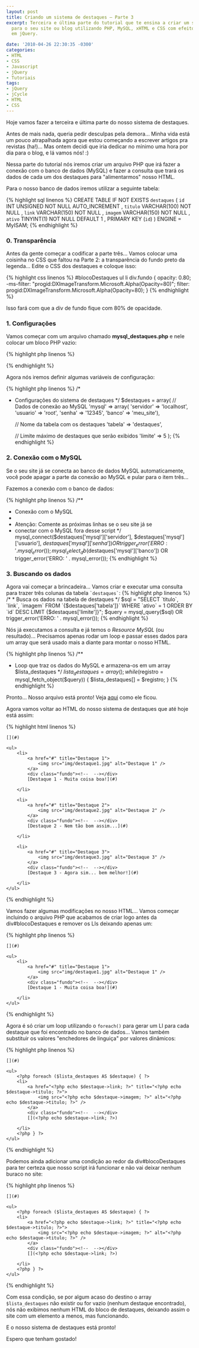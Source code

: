 ```yaml
---
layout: post
title: Criando um sistema de destaques – Parte 3
excerpt: Terceira e última parte do tutorial que te ensina a criar um sistema de destaques
  para o seu site ou blog utilizando PHP, MySQL, xHTML e CSS com efeitos de transição
  em jQuery.

date: '2010-04-26 22:30:35 -0300'
categories:
- HTML
- CSS
- Javascript
- jQuery
- Tutoriais
tags:
- jQuery
- jCycle
- HTML
- CSS
---
```

Hoje vamos fazer a terceira e última parte do nosso sistema de destaques.

Antes de mais nada, queria pedir desculpas pela demora... Minha vida está um pouco atrapalhada agora que estou começando a escrever artigos pra revistas (ha!)... Mas ontem decidi que iria dedicar no mínimo uma hora por dia para o blog, e lá vamos nós! :)

Nessa parte do tutorial nós iremos criar um arquivo PHP que irá fazer a conexão com o banco de dados (MySQL) e fazer a consulta que trará os dados de cada um dos destaques para "alimentarmos" nosso HTML.

Para o nosso banco de dados iremos utilizar a seguinte tabela:


{% highlight sql linenos %}
CREATE TABLE IF NOT EXISTS `destaques` (
  `id` INT UNSIGNED NOT NULL AUTO_INCREMENT ,
  `titulo` VARCHAR(100) NOT NULL ,
  `link` VARCHAR(150) NOT NULL ,
  `imagem` VARCHAR(150) NOT NULL ,
  `ativo` TINYINT(1)  NOT NULL DEFAULT 1 ,
  PRIMARY KEY (`id`) )
ENGINE = MyISAM;
{% endhighlight %}

<h3>0. Transparência</h3>
Antes da gente começar a codificar a parte três... Vamos colocar uma coisinha no CSS que faltou na Parte 2: a transparência do fundo preto da legenda... Edite o CSS dos destaques e coloque isso:


{% highlight css linenos %}
#blocoDestaques ul li div.fundo {
	opacity: 0.80;
	-ms-filter: "progid:DXImageTransform.Microsoft.Alpha(Opacity=80)";
	filter: progid:DXImageTransform.Microsoft.Alpha(Opacity=80);
}
{% endhighlight %}

Isso fará com que a div de fundo fique com 80% de opacidade.

<h3>1. Configurações</h3>
Vamos começar com um arquivo chamado <strong>mysql_destaques.php</strong> e nele colocar um bloco PHP vazio:


{% highlight php linenos %}
<?php

?>
{% endhighlight %}

Agora nós iremos definir algumas variáveis de configuração:


{% highlight php linenos %}
/*
 * Configurações do sistema de destaques
 */
$destaques = array(
	// Dados de conexão ao MySQL
	'mysql' => array(
		'servidor' => 'localhost',
		'usuario' => 'root',
		'senha' => '12345',
		'banco' => 'meu_site'),

	// Nome da tabela com os destaques
	'tabela' => 'destaques',

	// Limite máximo de destaques que serão exibidos
	'limite' => 5
);
{% endhighlight %}

<h3>2. Conexão com o MySQL</h3>
Se o seu site já se conecta ao banco de dados MySQL automaticamente, você pode apagar a parte da conexão ao MySQL e pular para o item três...

Fazemos a conexão com o banco de dados:


{% highlight php linenos %}
/**
 * Conexão com o MySQL
 *
 * Atenção: Comente as próximas linhas se o seu site já se
 *  conectar com o MySQL fora desse script
 */
mysql_connect($destaques['mysql']['servidor'], $destaques['mysql']['usuario'], $destaques['mysql']['senha']) OR trigger_error('ERRO: ' . mysql_error());
mysql_select_db($destaques['mysql']['banco']) OR trigger_error('ERRO: ' . mysql_error());
{% endhighlight %}

<h3>3. Buscando os dados</h3>
Agora vai começar a brincadeira... Vamos criar e executar uma consulta para trazer três colunas da tabela <code>`destaques`</code>:
{% highlight php linenos %}
/*
 * Busca os dados na tabela de destaques
 */
$sql = "SELECT `titulo`, `link`, `imagem`
		FROM `{$destaques['tabela']}`
		WHERE `ativo` = 1
		ORDER BY `id` DESC
		LIMIT {$destaques['limite']}";
$query = mysql_query($sql) OR trigger_error('ERRO: ' . mysql_error());
{% endhighlight %}

Nós já executamos a consulta e já temos o <em>Resource MySQL</em> (ou resultado)... Precisamos apenas rodar um loop e passar esses dados para um array que será usado mais a diante para montar o nosso HTML.


{% highlight php linenos %}
/**
 * Loop que traz os dados do MySQL e armazena-os em um array $lista_destaques
 */
$lista_destaques = array();
while ($registro = mysql_fetch_object($query)) {
	$lista_destaques[] = $registro;
}
{% endhighlight %}

Pronto... Nosso arquivo está pronto! Veja [aqui](/exemplos/destaque/mysql_destaques.phps) como ele ficou.

Agora vamos voltar ao HTML do nosso sistema de destaques que até hoje está assim:


{% highlight html linenos %}
<!-- destaques -->
<div id="blocoDestaques">

	[](#)

	<ul>
		<li>
			<a href="#" title="Destaque 1">
				<img src="img/destaque1.jpg" alt="Destaque 1" />
			</a>
			<div class="fundo"><!--  --></div>
			[Destaque 1 - Muita coisa boa!](#)

		</li>

		<li>
			<a href="#" title="Destaque 2">
				<img src="img/destaque2.jpg" alt="Destaque 2" />
			</a>
			<div class="fundo"><!--  --></div>
			[Destaque 2 - Nem tão bom assim...](#)

		</li>

		<li>
			<a href="#" title="Destaque 3">
				<img src="img/destaque3.jpg" alt="Destaque 3" />
			</a>
			<div class="fundo"><!--  --></div>
			[Destaque 3 - Agora sim... bem melhor!](#)

		</li>
	</ul>
</div>
<!-- /destaques -->
{% endhighlight %}

Vamos fazer algumas modificações no nosso HTML... Vamos começar incluindo o arquivo PHP que acabamos de criar logo antes da div#blocoDestaques e remover os LIs deixando apenas um:


{% highlight php linenos %}
<!-- destaques -->
<?php require_once('mysql_destaques.php'); ?>
<div id="blocoDestaques">

	[](#)

	<ul>
		<li>
			<a href="#" title="Destaque 1">
				<img src="img/destaque1.jpg" alt="Destaque 1" />
			</a>
			<div class="fundo"><!--  --></div>
			[Destaque 1 - Muita coisa boa!](#)

		</li>
	</ul>
</div>
<!-- /destaques -->
{% endhighlight %}

Agora é só criar um loop utilizando o <code>foreach()</code> para gerar um LI para cada destaque que foi encontrado no banco de dados... Vamos também substituir os valores "enchedores de linguiça" por valores dinâmicos:


{% highlight php linenos %}
<!-- destaques -->
<?php require_once('mysql_destaques.php'); ?>
<div id="blocoDestaques">

	[](#)

	<ul>
		<?php foreach ($lista_destaques AS $destaque) { ?>
		<li>
			<a href="<?php echo $destaque->link; ?>" title="<?php echo $destaque->titulo; ?>">
				<img src="<?php echo $destaque->imagem; ?>" alt="<?php echo $destaque->titulo; ?>" />
			</a>
			<div class="fundo"><!--  --></div>
			[](<?php echo $destaque->link; ?>)

		</li>
		<?php } ?>
	</ul>
</div>
<!-- /destaques -->
{% endhighlight %}

Podemos ainda adicionar uma condição ao redor da div#blocoDestaques para ter certeza que nosso script irá funcionar e não vai deixar nenhum buraco no site:


{% highlight php linenos %}
<!-- destaques -->
<?php require_once('mysql_destaques.php'); ?>
<?php if (isset($lista_destaques) AND !empty($lista_destaques)) { ?>
<div id="blocoDestaques">

	[](#)

	<ul>
		<?php foreach ($lista_destaques AS $destaque) { ?>
		<li>
			<a href="<?php echo $destaque->link; ?>" title="<?php echo $destaque->titulo; ?>">
				<img src="<?php echo $destaque->imagem; ?>" alt="<?php echo $destaque->titulo; ?>" />
			</a>
			<div class="fundo"><!--  --></div>
			[](<?php echo $destaque->link; ?>)

		</li>
		<?php } ?>
	</ul>
</div>
<?php } ?>
<!-- /destaques -->
{% endhighlight %}

Com essa condição, se por algum acaso do destino o array <code>$lista_destaques</code> não existir ou for vazio (nenhum destaque encontrado), nós não exibimos nenhum HTML do bloco de destaques, deixando assim o site com um elemento a menos, mas funcionando.

E o nosso sistema de destaques está pronto!

Espero que tenham gostado!


